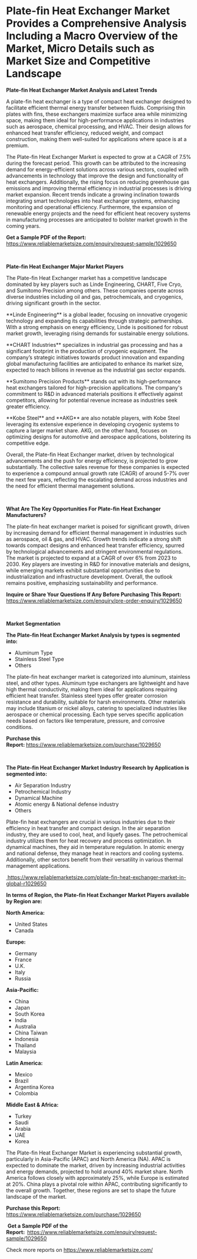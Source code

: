 <p><h1>Plate-fin Heat Exchanger Market Provides a Comprehensive Analysis Including a Macro Overview of the Market, Micro Details such as Market Size and Competitive Landscape</h1></p><p><strong>Plate-fin Heat Exchanger Market Analysis and Latest Trends</strong></p>
<p><p>A plate-fin heat exchanger is a type of compact heat exchanger designed to facilitate efficient thermal energy transfer between fluids. Comprising thin plates with fins, these exchangers maximize surface area while minimizing space, making them ideal for high-performance applications in industries such as aerospace, chemical processing, and HVAC. Their design allows for enhanced heat transfer efficiency, reduced weight, and compact construction, making them well-suited for applications where space is at a premium.</p><p>The Plate-fin Heat Exchanger Market is expected to grow at a CAGR of 7.5% during the forecast period. This growth can be attributed to the increasing demand for energy-efficient solutions across various sectors, coupled with advancements in technology that improve the design and functionality of heat exchangers. Additionally, the rising focus on reducing greenhouse gas emissions and improving thermal efficiency in industrial processes is driving market expansion. Recent trends indicate a growing inclination towards integrating smart technologies into heat exchanger systems, enhancing monitoring and operational efficiency. Furthermore, the expansion of renewable energy projects and the need for efficient heat recovery systems in manufacturing processes are anticipated to bolster market growth in the coming years.</p></p>
<p><strong>Get a Sample PDF of the Report:&nbsp;</strong> <a href="https://www.reliablemarketsize.com/enquiry/request-sample/1029650?utm_campaign=3069&utm_medium=2&utm_source=Github&utm_content=ia&utm_term=21032025&utm_id=plate-fin-heat-exchanger">https://www.reliablemarketsize.com/enquiry/request-sample/1029650</a></p>
<p>&nbsp;</p>
<p><strong>Plate-fin Heat Exchanger Major Market Players</strong></p>
<p><p>The Plate-fin Heat Exchanger market has a competitive landscape dominated by key players such as Linde Engineering, CHART, Five Cryo, and Sumitomo Precision among others. These companies operate across diverse industries including oil and gas, petrochemicals, and cryogenics, driving significant growth in the sector.</p><p>**Linde Engineering** is a global leader, focusing on innovative cryogenic technology and expanding its capabilities through strategic partnerships. With a strong emphasis on energy efficiency, Linde is positioned for robust market growth, leveraging rising demands for sustainable energy solutions.</p><p>**CHART Industries** specializes in industrial gas processing and has a significant footprint in the production of cryogenic equipment. The company’s strategic initiatives towards product innovation and expanding global manufacturing facilities are anticipated to enhance its market size, expected to reach billions in revenue as the industrial gas sector expands.</p><p>**Sumitomo Precision Products** stands out with its high-performance heat exchangers tailored for high-precision applications. The company's commitment to R&D in advanced materials positions it effectively against competitors, allowing for potential revenue increase as industries seek greater efficiency.</p><p>**Kobe Steel** and **AKG** are also notable players, with Kobe Steel leveraging its extensive experience in developing cryogenic systems to capture a larger market share. AKG, on the other hand, focuses on optimizing designs for automotive and aerospace applications, bolstering its competitive edge.</p><p>Overall, the Plate-fin Heat Exchanger market, driven by technological advancements and the push for energy efficiency, is projected to grow substantially. The collective sales revenue for these companies is expected to experience a compound annual growth rate (CAGR) of around 5-7% over the next few years, reflecting the escalating demand across industries and the need for efficient thermal management solutions.</p></p>
<p>&nbsp;</p>
<p><strong>What Are The Key Opportunities For Plate-fin Heat Exchanger Manufacturers?</strong></p>
<p><p>The plate-fin heat exchanger market is poised for significant growth, driven by increasing demand for efficient thermal management in industries such as aerospace, oil & gas, and HVAC. Growth trends indicate a strong shift towards compact designs and enhanced heat transfer efficiency, spurred by technological advancements and stringent environmental regulations. The market is projected to expand at a CAGR of over 6% from 2023 to 2030. Key players are investing in R&D for innovative materials and designs, while emerging markets exhibit substantial opportunities due to industrialization and infrastructure development. Overall, the outlook remains positive, emphasizing sustainability and performance.</p></p>
<p><strong>Inquire or Share Your Questions If Any Before Purchasing This Report:</strong> <a href="https://www.reliablemarketsize.com/enquiry/pre-order-enquiry/1029650?utm_campaign=3069&utm_medium=2&utm_source=Github&utm_content=ia&utm_term=21032025&utm_id=plate-fin-heat-exchanger">https://www.reliablemarketsize.com/enquiry/pre-order-enquiry/1029650</a></p>
<p>&nbsp;</p>
<p><strong>Market Segmentation</strong></p>
<p><strong>The Plate-fin Heat Exchanger Market Analysis by types is segmented into:</strong></p>
<p><ul><li>Aluminum Type</li><li>Stainless Steel Type</li><li>Others</li></ul></p>
<p><p>The plate-fin heat exchanger market is categorized into aluminum, stainless steel, and other types. Aluminum type exchangers are lightweight and have high thermal conductivity, making them ideal for applications requiring efficient heat transfer. Stainless steel types offer greater corrosion resistance and durability, suitable for harsh environments. Other materials may include titanium or nickel alloys, catering to specialized industries like aerospace or chemical processing. Each type serves specific application needs based on factors like temperature, pressure, and corrosive conditions.</p></p>
<p><strong>Purchase this Report:&nbsp;</strong><a href="https://www.reliablemarketsize.com/purchase/1029650?utm_campaign=3069&utm_medium=2&utm_source=Github&utm_content=ia&utm_term=21032025&utm_id=plate-fin-heat-exchanger">https://www.reliablemarketsize.com/purchase/1029650</a></p>
<p>&nbsp;</p>
<p><strong>The Plate-fin Heat Exchanger Market Industry Research by Application is segmented into:</strong></p>
<p><ul><li>Air Separation Industry</li><li>Petrochemical Industry</li><li>Dynamical Machine</li><li>Atomic energy & National defense industry</li><li>Others</li></ul></p>
<p><p>Plate-fin heat exchangers are crucial in various industries due to their efficiency in heat transfer and compact design. In the air separation industry, they are used to cool, heat, and liquefy gases. The petrochemical industry utilizes them for heat recovery and process optimization. In dynamical machines, they aid in temperature regulation. In atomic energy and national defense, they manage heat in reactors and cooling systems. Additionally, other sectors benefit from their versatility in various thermal management applications.</p></p>
<p><a href="https://www.reliablemarketsize.com/plate-fin-heat-exchanger-market-in-global-r1029650?utm_campaign=3069&utm_medium=2&utm_source=Github&utm_content=ia&utm_term=21032025&utm_id=plate-fin-heat-exchanger">&nbsp;https://www.reliablemarketsize.com/plate-fin-heat-exchanger-market-in-global-r1029650</a></p>
<p><strong>In terms of Region, the Plate-fin Heat Exchanger Market Players available by Region are:</strong></p>
<p>
    <p> <strong> North America: </strong>
        <ul>
            <li>United States</li>
            <li>Canada</li>
        </ul>
        </p> 
    <p> <strong> Europe: </strong>
        <ul>
            <li>Germany</li>
            <li>France</li>
            <li>U.K.</li>
            <li>Italy</li>
            <li>Russia</li>
        </ul>
        </p> 
    <p> <strong> Asia-Pacific: </strong>
        <ul>
            <li>China</li>
            <li>Japan</li>
            <li>South Korea</li>
            <li>India</li>
            <li>Australia</li>
            <li>China Taiwan</li>
            <li>Indonesia</li>
            <li>Thailand</li>
            <li>Malaysia</li>
        </ul>
        </p> 
    <p> <strong> Latin America: </strong>
        <ul>
            <li>Mexico</li>
            <li>Brazil</li>
            <li>Argentina Korea</li>
            <li>Colombia</li>
        </ul>
        </p> 
    <p> <strong> Middle East & Africa: </strong>
        <ul>
            <li>Turkey</li>
            <li>Saudi</li>
            <li>Arabia</li>
            <li>UAE</li>
            <li>Korea</li>
        </ul>
    </p>
    </p>
<p><p>The Plate-fin Heat Exchanger Market is experiencing substantial growth, particularly in Asia-Pacific (APAC) and North America (NA). APAC is expected to dominate the market, driven by increasing industrial activities and energy demands, projected to hold around 40% market share. North America follows closely with approximately 25%, while Europe is estimated at 20%. China plays a pivotal role within APAC, contributing significantly to the overall growth. Together, these regions are set to shape the future landscape of the market.</p></p>
<p><strong>Purchase this Report: </strong><a href="https://www.reliablemarketsize.com/purchase/1029650?utm_campaign=3069&utm_medium=2&utm_source=Github&utm_content=ia&utm_term=21032025&utm_id=plate-fin-heat-exchanger">https://www.reliablemarketsize.com/purchase/1029650</a></p>
<p>&nbsp;<strong>Get a Sample PDF of the Report:&nbsp;&nbsp;</strong><a href="https://www.reliablemarketsize.com/enquiry/request-sample/1029650?utm_campaign=3069&utm_medium=2&utm_source=Github&utm_content=ia&utm_term=21032025&utm_id=plate-fin-heat-exchanger">https://www.reliablemarketsize.com/enquiry/request-sample/1029650</a></p>
<p><strong></strong></p>
<p>Check more reports on <a href="https://www.reliablemarketsize.com/?utm_campaign=3069&utm_medium=2&utm_source=Github&utm_content=ia&utm_term=21032025&utm_id=plate-fin-heat-exchanger">https://www.reliablemarketsize.com/</a></p>